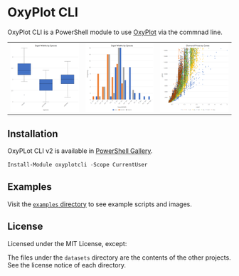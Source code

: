 # OxyPlot CLI

OxyPlot CLI is a PowerShell module to use [OxyPlot](http://www.oxyplot.org) via the commnad line.

<table>
<tr>
<td><img src="https://github.com/horker/oxyplotcli2/blob/master/examples/images/BoxPlotSeries.png"></td>
<td><img src="https://github.com/horker/oxyplotcli2/blob/master/examples/images/HistogramSeries2.png"></td>
<td><img src="https://github.com/horker/oxyplotcli2/blob/master/examples/images/ScatterSeries.png"></td>
</table>

## Installation

OxyPLot CLI v2 is available in [PowerShell Gallery](https://www.powershellgallery.com/packages/oxyplotcli).

```PowerShell
Install-Module oxyplotcli -Scope CurrentUser
```

## Examples

Visit the [`examples` directory](examples) to see example scripts and images.

## License

Licensed under the MIT License, except:

The files under the `datasets` directory are the contents of the other projects. See the license notice of each directory.
